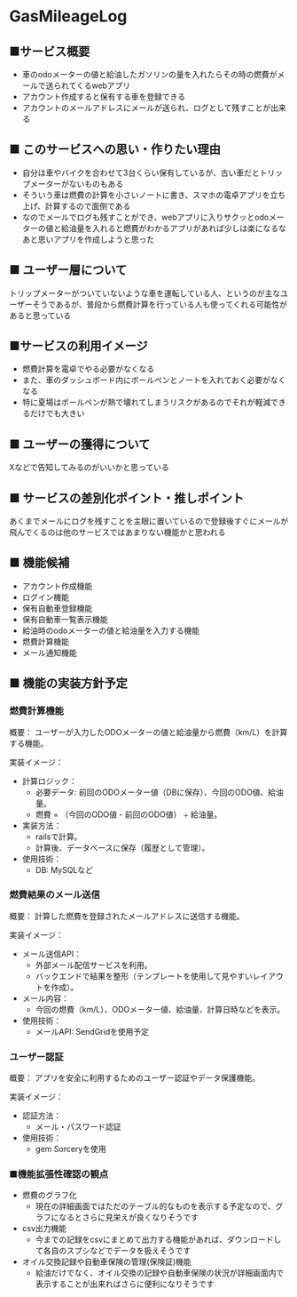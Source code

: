 # GasMileageLog
## ■サービス概要
- 車のodoメーターの値と給油したガソリンの量を入れたらその時の燃費がメールで送られてくるwebアプリ
- アカウント作成すると保有する車を登録できる
- アカウントのメールアドレスにメールが送られ、ログとして残すことが出来る

## ■ このサービスへの思い・作りたい理由
- 自分は車やバイクを合わせて3台くらい保有しているが、古い車だとトリップメーターがないものもある
- そういう車は燃費の計算を小さいノートに書き、スマホの電卓アプリを立ち上げ、計算するので面倒である
- なのでメールでログも残すことができ、webアプリに入りサクッとodoメーターの値と給油量を入れると燃費がわかるアプリがあれば少しは楽になるなあと思いアプリを作成しようと思った


## ■ ユーザー層について
トリップメーターがついていないような車を運転している人、というのが主なユーザーそうであるが、普段から燃費計算を行っている人も使ってくれる可能性があると思っている

## ■サービスの利用イメージ
- 燃費計算を電卓でやる必要がなくなる
- また、車のダッシュボード内にボールペンとノートを入れておく必要がなくなる
- 特に夏場はボールペンが熱で壊れてしまうリスクがあるのでそれが軽減できるだけでも大きい

## ■ ユーザーの獲得について
Xなどで告知してみるのがいいかと思っている

## ■ サービスの差別化ポイント・推しポイント
あくまでメールにログを残すことを主眼に置いているので登録後すぐにメールが飛んでくるのは他のサービスではあまりない機能かと思われる

## ■ 機能候補
- アカウント作成機能
- ログイン機能
- 保有自動車登録機能
- 保有自動車一覧表示機能
- 給油時のodoメーターの値と給油量を入力する機能
- 燃費計算機能
- メール通知機能

## ■ 機能の実装方針予定
### 燃費計算機能
概要：
ユーザーが入力したODOメーターの値と給油量から燃費（km/L）を計算する機能。

実装イメージ：
- 計算ロジック：
    - 必要データ: 前回のODOメーター値（DBに保存）、今回のODO値、給油量。
    - 燃費 = （今回のODO値 - 前回のODO値） ÷ 給油量。
- 実装方法：
    - railsで計算。
    - 計算後、データベースに保存（履歴として管理）。
- 使用技術：
    - DB: MySQLなど

### 燃費結果のメール送信
概要：
計算した燃費を登録されたメールアドレスに送信する機能。

実装イメージ：
- メール送信API：
    - 外部メール配信サービスを利用。
    - バックエンドで結果を整形（テンプレートを使用して見やすいレイアウトを作成）。
- メール内容：
    - 今回の燃費（km/L）、ODOメーター値、給油量、計算日時などを表示。
- 使用技術：
    - メールAPI: SendGridを使用予定

### ユーザー認証
概要：
アプリを安全に利用するためのユーザー認証やデータ保護機能。

実装イメージ：
- 認証方法：
    - メール・パスワード認証
- 使用技術：
    - gem Sorceryを使用


### ■機能拡張性確認の観点
- 燃費のグラフ化
    - 現在の詳細画面ではただのテーブル的なものを表示する予定なので、グラフになるとさらに見栄えが良くなりそうです 
- csv出力機能
    - 今までの記録をcsvにまとめて出力する機能があれば、ダウンロードして各自のスプシなどでデータを扱えそうです
- オイル交換記録や自動車保険の管理(保険証)機能
    - 給油だけでなく、オイル交換の記録や自動車保険の状況が詳細画面内で表示することが出来ればさらに便利になりそうです